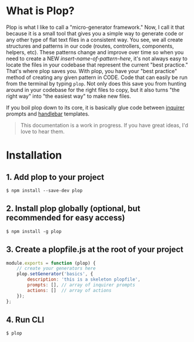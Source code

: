 # What is Plop?
Plop is what I like to call a "micro-generator framework." Now, I call it that because it is a small tool that gives you a simple way to generate code or any other type of flat text files in a consistent way. You see, we all create structures and patterns in our code (routes, controllers, components, helpers, etc). These patterns change and improve over time so when you need to create a NEW *insert-name-of-pattern-here*, it's not always easy to locate the files in your codebase that represent the current "best practice." That's where plop saves you. With plop, you have your "best practice" method of creating any given pattern in CODE. Code that can easily be run from the terminal by typing `plop`. Not only does this save you from hunting around in your codebase for the right files to copy, but it also turns "the right way" into "the easiest way" to make new files.

If you boil plop down to its core, it is basically glue code between  [inquirer](https://github.com/SBoudrias/Inquirer.js/) prompts and [handlebar](https://github.com/wycats/handlebars.js/) templates.

> This documentation is a work in progress. If you have great ideas, I'd love to hear them.

# Installation
## 1. Add plop to your project
```
$ npm install --save-dev plop
```
## 2. Install plop globally (optional, but recommended for easy access)
```
$ npm install -g plop
```
## 3. Create a plopfile.js at the root of your project
``` javascript
module.exports = function (plop) {
	// create your generators here
	plop.setGenerator('basics', {
		description: 'this is a skeleton plopfile',
		prompts: [], // array of inquirer prompts
		actions: []  // array of actions
	});
};
```
## 4. Run CLI
```
$ plop
```